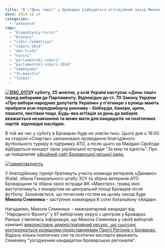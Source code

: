 ```yaml
---
title: "В \"День тиші\" у Броварах відбудеться агітаційний захід Миколи Семеняки?"
date: 2014-10-24
categories: 
  - "announce"
tags: 
  - "blagodiyniy-turnir"
  - "brovary"
  - "vibir-redaktsiyi"
  - "vibori-2014"
  - "den-tishi"
  - "novini"
  - "parlamentski-vibori"
  - "parlamentski-vibori-2014"
  - "semenyaka"
  - "fk-maestro"
  - "futbol"
---
```


**[![DSC_0173](https://mpz.brovary.org/wp-content/uploads/2014/10/DSC_0173.jpg)](https://mpz.brovary.org/wp-content/uploads/2014/10/DSC_0173.jpg)У суботу, 25 жовтня, у всій Україні наступає «День тиші» перед виборами до Парламенту. Відповідно до ст. 70 Закону України «Про вибори народних депутатів України» у п'ятницю з вулиць мають прибрати всю передвиборчу рекламу - білборди, банери, щити, плакати, листівки тощо. Будь-яка агітація за день до виборів вважається незаконною та може мати для кандидатів чи політичних партій  відповідні наслідки.**

В той же час у суботу в Броварах буде не зовсім тихо. Цього дня о 16:00 на стадіоні «Спартак» заплановано проведення благодійного футбольного турніру в підтримку АТО, а після цього на Майдані Свободи відбудеться концерт зірок української естради "За мир та єдність". Про це повідомляє [офіційний сайт Броварської міської ради.](http://www.brovary.kiev.ua/do-uvagi-brovarchan-ta-gostei-m%D1%96sta-futbolnii-turn%D1%96r-%C2%ABza-mir-ta-%D1%94dn%D1%96st%C2%BB-zav%D1%96ta%D1%94-do-brovar%D1%96v)

[![замиртаєдність](https://mpz.brovary.org/wp-content/uploads/2014/10/zamirtayednist.jpg)](https://mpz.brovary.org/wp-content/uploads/2014/10/zamirtayednist.jpg)

У благодійному турнірі братимуть участь команда ветеранів «Динамо» (Київ), збірна Генерального штабу ЗСУ та збірна ветеранів АТО Броварщини та збірна зірок естради ФК «Маестро», гравці якої виступатимуть з концертом на центральній площі Броварів після футболу. Зазначається, що почесним гостем на цьому заході буде **Микола Семеняка** – заступник командира 8 сотні батальйону «Айдар».

Нагадаємо, Микола Семеняка  - мажоритарний кандидат від "Народного Фронту" у 97 виборчому окрузі з центром у Броварах. Раніше з'являлась інформація, що Микола Семеняка у своїй виборчій кампанії [використовує адміністративний ресурс, що сьогодні контролюється колишніми представниками Партії Регіонів у Броварах.](https://mpz.brovary.org/finishna-pryama-viboriv-u-brovarah-regionali-gotuyutsya-do-revanshu/) Відразу кілька політичних сил та політичні експерти вважають Семеняку "узгодженим кандидатом броварських регіоналів".
